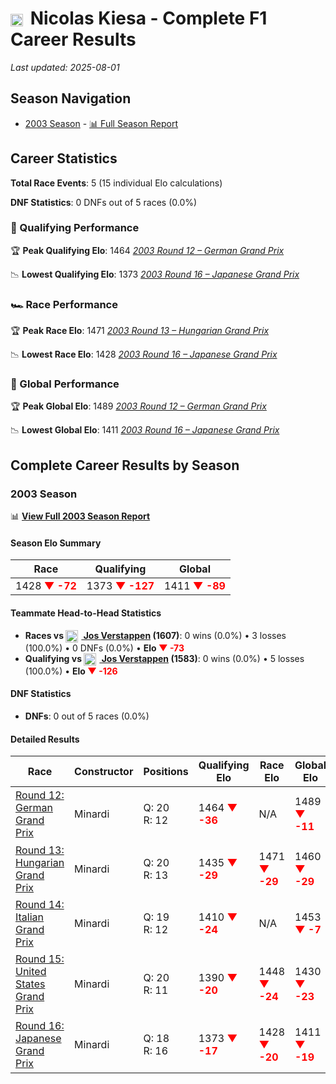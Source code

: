 # <img src="https://upload.wikimedia.org/wikipedia/commons/9/9c/Flag_of_Denmark.svg" alt="Denmark" width="20" height="auto" style="vertical-align: middle; margin-right: 5px;" onerror="this.outerHTML='🇩🇰'; this.style.marginRight='5px';"/> Nicolas Kiesa - Complete F1 Career Results

*Last updated: 2025-08-01*

## Season Navigation

- [2003 Season](#2003-season) - [📊 Full Season Report](../seasons/2003-season-report)

## Career Statistics

**Total Race Events**: 5 (15 individual Elo calculations)

**DNF Statistics**: 0 DNFs out of 5 races (0.0%)

### 🏁 Qualifying Performance

🏆 **Peak Qualifying Elo**: 1464
   *[2003 Round 12 – German Grand Prix](../seasons/2003-season-report#round-12-german-grand-prix)*

📉 **Lowest Qualifying Elo**: 1373
   *[2003 Round 16 – Japanese Grand Prix](../seasons/2003-season-report#round-16-japanese-grand-prix)*

### 🏎️ Race Performance

🏆 **Peak Race Elo**: 1471
   *[2003 Round 13 – Hungarian Grand Prix](../seasons/2003-season-report#round-13-hungarian-grand-prix)*

📉 **Lowest Race Elo**: 1428
   *[2003 Round 16 – Japanese Grand Prix](../seasons/2003-season-report#round-16-japanese-grand-prix)*

### 🌟 Global Performance

🏆 **Peak Global Elo**: 1489
   *[2003 Round 12 – German Grand Prix](../seasons/2003-season-report#round-12-german-grand-prix)*

📉 **Lowest Global Elo**: 1411
   *[2003 Round 16 – Japanese Grand Prix](../seasons/2003-season-report#round-16-japanese-grand-prix)*


## Complete Career Results by Season

### 2003 Season

📊 **[View Full 2003 Season Report](../seasons/2003-season-report)**

#### Season Elo Summary

| Race | Qualifying | Global |
|------|------------|--------|
| 1428 **<span style="color: red;">▼ -72</span>** | 1373 **<span style="color: red;">▼ -127</span>** | 1411 **<span style="color: red;">▼ -89</span>** |

#### Teammate Head-to-Head Statistics

- **Races vs [<img src="https://upload.wikimedia.org/wikipedia/commons/2/20/Flag_of_the_Netherlands.svg" alt="Netherlands" width="20" height="auto" style="vertical-align: middle; margin-right: 5px;" onerror="this.outerHTML='🇳🇱'; this.style.marginRight='5px';"/> Jos Verstappen](jos-verstappen) (1607)**: 0 wins (0.0%) • 3 losses (100.0%) • 0 DNFs (0.0%) • **Elo <span style="color: red;">▼ -73</span>**
- **Qualifying vs [<img src="https://upload.wikimedia.org/wikipedia/commons/2/20/Flag_of_the_Netherlands.svg" alt="Netherlands" width="20" height="auto" style="vertical-align: middle; margin-right: 5px;" onerror="this.outerHTML='🇳🇱'; this.style.marginRight='5px';"/> Jos Verstappen](jos-verstappen) (1583)**: 0 wins (0.0%) • 5 losses (100.0%) • **Elo <span style="color: red;">▼ -126</span>**

#### DNF Statistics

- **DNFs**: 0 out of 5 races (0.0%)

#### Detailed Results

| Race | Constructor | Positions | Qualifying Elo | Race Elo | Global Elo | Teammate |
|------|-------------|-----------|----------------|----------|------------|----------|
| [Round 12: German Grand Prix](../seasons/2003-season-report#round-12-german-grand-prix) | Minardi | Q: 20<br/>R: 12 | 1464 **<span style="color: red;">▼ -36</span>** | N/A | 1489 **<span style="color: red;">▼ -11</span>** | [<img src="https://upload.wikimedia.org/wikipedia/commons/2/20/Flag_of_the_Netherlands.svg" alt="Netherlands" width="20" height="auto" style="vertical-align: middle; margin-right: 5px;" onerror="this.outerHTML='🇳🇱'; this.style.marginRight='5px';"/> Jos Verstappen](jos-verstappen)<br/>Q: 19<br/>R: DNF |
| [Round 13: Hungarian Grand Prix](../seasons/2003-season-report#round-13-hungarian-grand-prix) | Minardi | Q: 20<br/>R: 13 | 1435 **<span style="color: red;">▼ -29</span>** | 1471 **<span style="color: red;">▼ -29</span>** | 1460 **<span style="color: red;">▼ -29</span>** | [<img src="https://upload.wikimedia.org/wikipedia/commons/2/20/Flag_of_the_Netherlands.svg" alt="Netherlands" width="20" height="auto" style="vertical-align: middle; margin-right: 5px;" onerror="this.outerHTML='🇳🇱'; this.style.marginRight='5px';"/> Jos Verstappen](jos-verstappen)<br/>Q: 18<br/>R: 12 |
| [Round 14: Italian Grand Prix](../seasons/2003-season-report#round-14-italian-grand-prix) | Minardi | Q: 19<br/>R: 12 | 1410 **<span style="color: red;">▼ -24</span>** | N/A | 1453 **<span style="color: red;">▼ -7</span>** | [<img src="https://upload.wikimedia.org/wikipedia/commons/2/20/Flag_of_the_Netherlands.svg" alt="Netherlands" width="20" height="auto" style="vertical-align: middle; margin-right: 5px;" onerror="this.outerHTML='🇳🇱'; this.style.marginRight='5px';"/> Jos Verstappen](jos-verstappen)<br/>Q: 17<br/>R: DNF |
| [Round 15: United States Grand Prix](../seasons/2003-season-report#round-15-united-states-grand-prix) | Minardi | Q: 20<br/>R: 11 | 1390 **<span style="color: red;">▼ -20</span>** | 1448 **<span style="color: red;">▼ -24</span>** | 1430 **<span style="color: red;">▼ -23</span>** | [<img src="https://upload.wikimedia.org/wikipedia/commons/2/20/Flag_of_the_Netherlands.svg" alt="Netherlands" width="20" height="auto" style="vertical-align: middle; margin-right: 5px;" onerror="this.outerHTML='🇳🇱'; this.style.marginRight='5px';"/> Jos Verstappen](jos-verstappen)<br/>Q: 19<br/>R: 10 |
| [Round 16: Japanese Grand Prix](../seasons/2003-season-report#round-16-japanese-grand-prix) | Minardi | Q: 18<br/>R: 16 | 1373 **<span style="color: red;">▼ -17</span>** | 1428 **<span style="color: red;">▼ -20</span>** | 1411 **<span style="color: red;">▼ -19</span>** | [<img src="https://upload.wikimedia.org/wikipedia/commons/2/20/Flag_of_the_Netherlands.svg" alt="Netherlands" width="20" height="auto" style="vertical-align: middle; margin-right: 5px;" onerror="this.outerHTML='🇳🇱'; this.style.marginRight='5px';"/> Jos Verstappen](jos-verstappen)<br/>Q: 17<br/>R: 15 |

